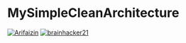 # MySimpleCleanArchitecture
[![Arifaizin](https://circleci.com/gh/arifaizin/MySimpleCleanArchitecture.svg?style=svg)](https://circleci.com/gh/arifaizin/MySimpleCleanArchitecture)
[![brainhacker21](https://circleci.com/gh/brainhacker21/MySimpleCleanArchitecture.svg?style=svg)](https://circleci.com/gh/brainhacker21/MySimpleCleanArchitecture)
